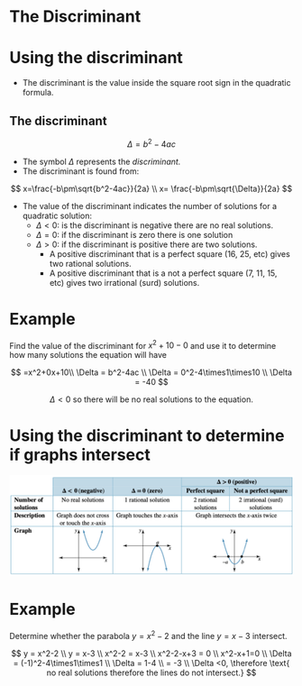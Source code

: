 # The Discriminant

# Using the discriminant

- The discriminant is the value inside the square root sign in the quadratic formula.

## The discriminant

$$
\Delta = b^2-4ac
$$

- The symbol $\Delta$ represents the *discriminant.*
- The discriminant is found from:

$$
x=\frac{-b\pm\sqrt{b^2-4ac}}{2a} \\ x= \frac{-b\pm\sqrt{\Delta}}{2a}
$$

- The value of the discriminant indicates the number of solutions for a quadratic solution:
    - $\Delta < 0$: is the discriminant is negative there are no real solutions.
    - $\Delta = 0$: if the discriminant is zero there is one solution
    - $\Delta > 0$: if the discriminant is positive there are two solutions.
        - A positive discriminant that is a perfect square (16, 25, etc) gives two rational solutions.
        - A positive discriminant that is a not a perfect square (7, 11, 15, etc) gives two irrational (surd) solutions.

# Example

Find the value of the discriminant for $x^2+10-0$ and use it to determine how many solutions the equation will have

$$
=x^2+0x+10\\ \Delta = b^2-4ac \\ \Delta = 0^2-4\times1\times10 \\ \Delta = -40
$$

$$
\Delta < 0 \text{ so there will be no real solutions to the equation.}
$$

# Using the discriminant to determine if graphs intersect

![image.png](Subject-Notes/Mathematics/The%20Discriminant%20d93d844e700743ff9646fb24b0936567/image.png)

# Example

Determine whether the parabola $y=x^2-2$ and the line $y=x-3$ intersect.

$$
y = x^2-2 \\ y = x-3 \\ x^2-2 = x-3 \\ x^2-2-x+3 = 0 \\ x^2-x+1=0 \\ \Delta = (-1)^2-4\times1\times1 \\ \Delta = 1-4 \\ = -3 \\ \Delta <0, \therefore \text{ no real solutions therefore the lines do not intersect.}
$$
